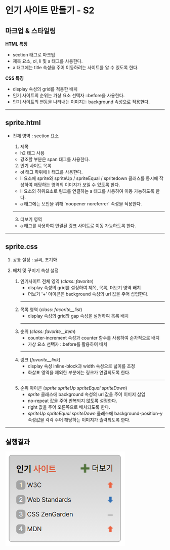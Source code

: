 # 인기 사이트 만들기 - S2  
  
## 마크업 & 스타일링
**HTML 특징**
- section 태그로 마크업
- 제목 요소, ol, li 및 a 태그를 사용한다.
- a 태그에는 title 속성을 주어 이동하려는 사이트를 알 수 있도록 한다.  
    
**CSS 특징**
- display 속성의 grid를 적용한 배치
- 인기 사이트의 순위는 가상 요소 선택자 ::before을 사용한다.
- 인기 사이트의 변동을 나타내는 이미지는 background 속성으로 적용한다.  
  
---
## sprite.html
- 전체 영역 : section 요소 
  
    1. 제목
    - h2 태그 사용
    - 강조할 부분은 span 태그를 사용한다.

    2. 인기 사이트 목록
    - ol 태그 하위에 li 태그를 사용한다.
    - li 요소에 sprite와 spriteUp / spriteEqual / spritedown 클래스를 동시에 작성하여 해당하는 영역의 이미지가 보일 수 있도록 한다.
    - li 요소의 하위요소로 링크를 연결하는 a 태그를 사용하여 이동 가능하도록 한다.
    - a 태그에는 보안을 위해 'noopener noreferrer' 속성을 적용한다.
    ---
    3. 더보기 영역
    - a 태그를 사용하여 연결된 링크 사이트로 이동 가능하도록 한다.  
  
---
## sprite.css
1. 공통 설정 : 글씨, 초기화  
  
2. 배치 및 꾸미기 속성 설정
    1. 인기사이트 전체 영역 (*class: favorite*)
        - display 속성의 grid를 설정하여 제목, 목록, 더보기 영역 배치
        - 더보기 '+' 아이콘은 background 속성의 url 값을 주어 삽입한다.
        ---
    2. 목록 영역 (*class: facorite__list*)
        - display 속성의 grid와 gap 속성을 설정하여 목록 배치
        ---
    3. 순위 (*class: favorite__item*)
        - counter-increment 속성과 counter 함수를 사용하여 순차적으로 배치
        - 가상 요소 선택자 ::before를 활용하여 배치
        ---
    4. 링크 (*favorite__link*)
        - display 속성 inline-block과 width 속성으로 넓이를 조정
        - 화살표 영역을 제외한 부분에는 링크가 연결되도록 한다.
        ---
    5. 순위 아이콘 (*sprite spriteUp spriteEqual spriteDown*)
        - *sprite* 클래스에 background 속성의 url 값을 주어 이미지 삽입
        - no-repeat 값을 주어 반복되지 않도록 설정한다.
        - right 값을 주어 오른쪽으로 배치되도록 한다.
        - *spriteUp spriteEqual spriteDown* 클래스에 background-position-y 속성값을 각각 주어 해당하는 이미지가 출력되도록 한다.  
  
---
## 실행결과
![homework5_grid](./images/result_grid.png)

